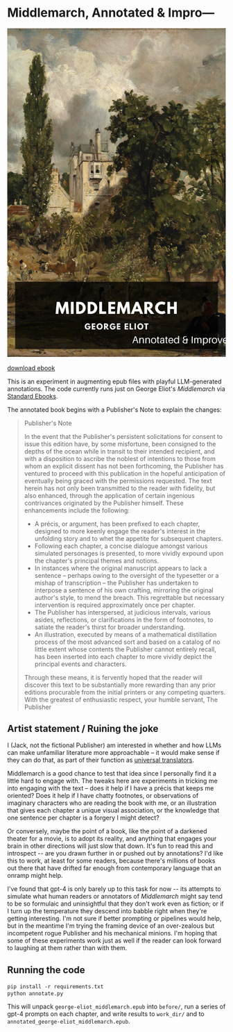 # Middlemarch, Annotated & Impro—

![Middlemarch cover with "Annotated and Improved" cut off on the right side](cover.jpg)

[download ebook](annotated_george-eliot_middlemarch.epub?raw=1)

This is an experiment in augmenting epub files with playful LLM-generated annotations.
The code currently runs just on George Eliot's _Middlemarch_ via [Standard Ebooks](https://standardebooks.org/ebooks/george-eliot/middlemarch).

The annotated book begins with a Publisher's Note to explain the changes:

> Publisher's Note
> 
> In the event that the Publisher's persistent solicitations for consent to issue this edition have, by some misfortune, been consigned to the depths of the ocean while in transit to their intended recipient, and with a disposition to ascribe the noblest of intentions to those from whom an explicit dissent has not been forthcoming, the Publisher has ventured to proceed with this publication in the hopeful anticipation of eventually being graced with the permissions requested.
> The text herein has not only been transmitted to the reader with fidelity, but also enhanced, through the application of certain ingenious contrivances originated by the Publisher himself. These enhancements include the following:
> 
> * A précis, or argument, has been prefixed to each chapter, designed to more keenly engage the reader's interest in the unfolding story and to whet the appetite for subsequent chapters.
> * Following each chapter, a concise dialogue amongst various simulated personages is presented, to more vividly expound upon the chapter's principal themes and notions.
> * In instances where the original manuscript appears to lack a sentence – perhaps owing to the oversight of the typesetter or a mishap of transcription – the Publisher has undertaken to interpose a sentence of his own crafting, mirroring the original author's style, to mend the breach. This regrettable but necessary intervention is required approximately once per chapter.
> * The Publisher has interspersed, at judicious intervals, various asides, reflections, or clarifications in the form of footnotes, to satiate the reader's thirst for broader understanding.
> * An illustration, executed by means of a mathematical distillation process of the most advanced sort and based on a catalog of no little extent whose contents the Publisher cannot entirely recall, has been inserted into each chapter to more vividly depict the principal events and characters.
> 			
> Through these means, it is fervently hoped that the reader will discover this text to be substantially more rewarding than any prior editions procurable from the initial printers or any competing quarters.
> With the greatest of enthusiastic respect, your humble servant,
> The Publisher

## Artist statement / Ruining the joke

I (Jack, not the fictional Publisher) am interested in whether and how LLMs can make unfamiliar literature more approachable –
it would make sense if they can do that, as part of their function as [universal translators](https://lil.law.harvard.edu/blog/2023/11/29/llms-are-universal-translators/).

Middlemarch is a good chance to test that idea since I personally find it a little hard to engage with. The tweaks
here are experiments in tricking me into engaging with the text – does
it help if I have a précis that keeps me oriented? Does it help if I have chatty footnotes, or observations of imaginary
characters who are reading the book with me, or an illustration that gives each chapter a unique visual association, or
the knowledge that one sentence per chapter is a forgery I might detect?

Or conversely, maybe the point of a book, like the point of a darkened theater for a movie, is to adopt its reality,
and anything that engages your brain in other directions will just slow that down. It's fun to read this and 
introspect -- are you drawn further in or pushed out by annotations? I'd like this to work, at least for some readers,
because there's millions of books out there that have drifted far enough from contemporary language that an onramp might help.

I've found that gpt-4 is only barely up to this task for now -- its attempts to simulate what human readers or annotators
of *Middlemarch* might say tend to be so formulaic and uninsightful
that they don't work even as fiction; or if I turn up the temperature they descend into babble right when they're
getting interesting. I'm not sure if better prompting or pipelines would help, but in the meantime I'm trying the
framing device of an over-zealous but incompetent rogue Publisher and his mechanical minions. I'm hoping that
some of these experiments work just as well if the reader can look forward to laughing at them rather than with them.

## Running the code

    pip install -r requirements.txt
    python annotate.py

This will unpack `george-eliot_middlemarch.epub` into `before/`, run a series of gpt-4 prompts on each chapter, and write
results to `work_dir/` and to `annotated_george-eliot_middlemarch.epub`.